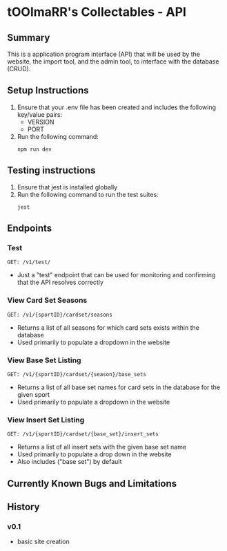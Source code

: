 # tOOlmaRR's Collectables - API
## Summary
This is a application program interface (API) that will be used by the website, the import tool, and the admin tool, to interface with the database (CRUD).

## Setup Instructions
1. Ensure that your .env file has been created and includes the following key/value pairs:
    - VERSION
    - PORT
1. Run the following command:
    ```
    npm run dev
    ```

## Testing instructions
1. Ensure that jest is installed globally
1. Run the following command to run the test suites:
    ```
    jest
    ```


## Endpoints
### Test
```
GET: /v1/test/
```
- Just a "test" endpoint that can be used for monitoring and confirming that the API resolves correctly

### View Card Set Seasons
```
GET: /v1/{sportID}/cardset/seasons
```
- Returns a list of all seasons for which card sets exists within the database
- Used primarily to populate a dropdown in the website

### View Base Set Listing
```
GET: /v1/{sportID}/cardset/{season}/base_sets
```
- Returns a list of all base set names for card sets in the database for the given sport
- Used primarily to populate a dropdown in the website

### View Insert Set Listing
```
GET: /v1/{sportID}/cardset/{base_set}/insert_sets
```
- Returns a list of all insert sets with the given base set name
- Used primarily to populate a drop down in the website
- Also includes ("base set") by default

## Currently Known Bugs and Limitations

## History
### v0.1
- basic site creation